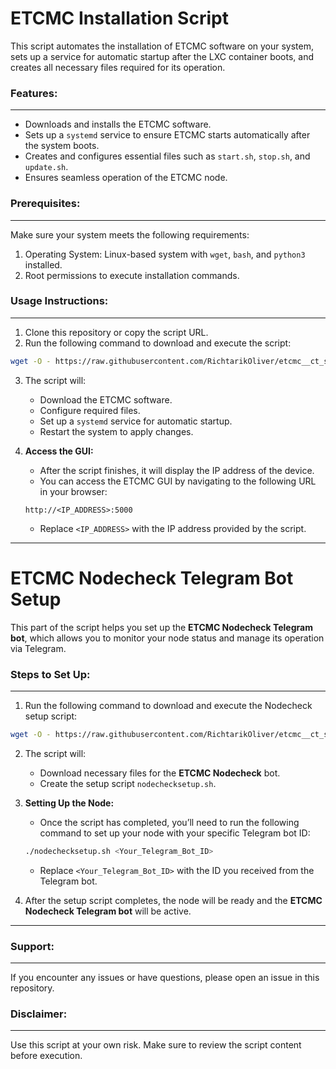
ETCMC Installation Script
==========================

This script automates the installation of ETCMC software on your system, sets up a service for automatic startup after the LXC container boots, and creates all necessary files required for its operation.

### Features:
---------
- Downloads and installs the ETCMC software.
- Sets up a `systemd` service to ensure ETCMC starts automatically after the system boots.
- Creates and configures essential files such as `start.sh`, `stop.sh`, and `update.sh`.
- Ensures seamless operation of the ETCMC node.

### Prerequisites:
--------------
Make sure your system meets the following requirements:
1. Operating System: Linux-based system with `wget`, `bash`, and `python3` installed.
2. Root permissions to execute installation commands.

### Usage Instructions:
-------------------
1. Clone this repository or copy the script URL.
2. Run the following command to download and execute the script:

```sh
wget -O - https://raw.githubusercontent.com/RichtarikOliver/etcmc__ct_script/refs/heads/main/etcmc_ct_script.sh | sh
```

3. The script will:
   - Download the ETCMC software.
   - Configure required files.
   - Set up a `systemd` service for automatic startup.
   - Restart the system to apply changes.

4. **Access the GUI:**
   - After the script finishes, it will display the IP address of the device.
   - You can access the ETCMC GUI by navigating to the following URL in your browser:
   ```
   http://<IP_ADDRESS>:5000
   ```
   - Replace `<IP_ADDRESS>` with the IP address provided by the script.

---

ETCMC Nodecheck Telegram Bot Setup
====================================

This part of the script helps you set up the **ETCMC Nodecheck Telegram bot**, which allows you to monitor your node status and manage its operation via Telegram.

### Steps to Set Up:
--------------------
1. Run the following command to download and execute the Nodecheck setup script:

```sh
wget -O - https://raw.githubusercontent.com/RichtarikOliver/etcmc__ct_script/refs/heads/main/nodecheckscript.sh | sh
```

2. The script will:
   - Download necessary files for the **ETCMC Nodecheck** bot.
   - Create the setup script `nodechecksetup.sh`.

3. **Setting Up the Node:**
   - Once the script has completed, you’ll need to run the following command to set up your node with your specific Telegram bot ID:
   
   ```sh
   ./nodechecksetup.sh <Your_Telegram_Bot_ID>
   ```

   - Replace `<Your_Telegram_Bot_ID>` with the ID you received from the Telegram bot.

4. After the setup script completes, the node will be ready and the **ETCMC Nodecheck Telegram bot** will be active.

---

### Support:
--------
If you encounter any issues or have questions, please open an issue in this repository.

### Disclaimer:
-----------
Use this script at your own risk. Make sure to review the script content before execution.
